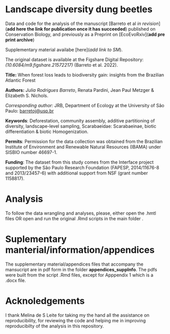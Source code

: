 # Landscape diversity dung beetles
Data and code for the analysis of the manuscript [Barreto et al *in revision*](**add here the link for publication once it has succeeded**) published on Conservation Biology, and previously as a Preprint on [EcoEvoRxiv](**add pre print archive**) 

Supplementary material availabe [here](*add link to SM*).

The original dataset is available at the Figshare Digital Repository: *(10.6084/m9.figshare.21572217)* (Barreto et al. 2022).

**Title:** When forest loss leads to biodiversity gain: insights from the Brazilian Atlantic Forest

**Authors:** _Julia Rodrigues Barreto_, Renata Pardini, Jean Paul Metzger & Elizabeth S. Nichols.

_Corresponding author:_ JRB, Department of Ecology at the University of São Paulo: barretoj@usp.br

**Keywords**: Deforestation, community assembly, additive partitioning of diversity, landscape-level sampling, Scarabaeidae: Scarabaeinae, biotic differentiation & biotic Homogenization.

**Permits**: Permission for the data collection was obtained from the Brazilian Institute of Environment and Renewable Natural Resources (IBAMA) under SISBIO number 46697-1.

**Funding**: The dataset from this study comes from the Interface project supported by the São Paulo Research Foundation (FAPESP, 2014/11676-8 and 2013/23457-6) with additional support from NSF (grant number 1158817).

# Analysis

To follow the  data wrangling and analyses, please, either open the .hmtl files OR open and run the original .Rmd scripts in the main folder .


# Suplementary manterial/information/appendices

The supplementary material/appendices files that accompany the mansucript are in pdf form in the folder **appendices_suppInfo**. The pdfs were built from the script .Rmd files, except for Apppendix 1 which is a .docx file.


# Acknoledgements

I thank Melina de S Leite for taking my the hand all the assistance on reproducibility, for reviewing the code and helping me in improving reproducibilty of the analysis in this repository.

